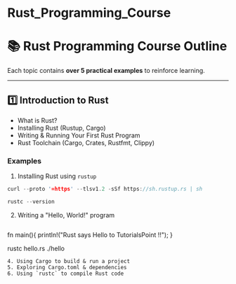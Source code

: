 # Rust_Programming_Course

# **📚 Rust Programming Course Outline**
Each topic contains **over 5 practical examples** to reinforce learning.

---

## **1️⃣ Introduction to Rust**
- What is Rust?
- Installing Rust (Rustup, Cargo)
- Writing & Running Your First Rust Program
- Rust Toolchain (Cargo, Crates, Rustfmt, Clippy)

### **Examples**
1. Installing Rust using `rustup`
  ```rust
curl --proto '=https' --tlsv1.2 -sSf https://sh.rustup.rs | sh

rustc --version
  ```
2. Writing a "Hello, World!" program
   ```rust
fn main(){
   println!("Rust says Hello to TutorialsPoint !!");
}

rustc hello.rs 
./hello
   ```
4. Using Cargo to build & run a project
5. Exploring Cargo.toml & dependencies
6. Using `rustc` to compile Rust code


